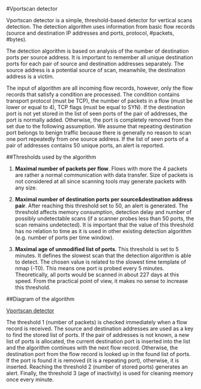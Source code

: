 #Vportscan detector

Vportscan detector is a simple, threshold-based detector for vertical scans detection. The detection algorithm uses information from basic flow records (source and destination IP addresses and ports, protocol, #packets, #bytes).

The detection algorithm is based on analysis of the number of destination ports per source address. It is important to remember all unique destination ports for each pair of source and destination addresses separately. The source address is a potential source of scan, meanwhile, the destination address is a victim.

The input of algorithm are all incoming flow records, however, only the flow records that satisfy a condition are processed. The condition contains transport protocol (must be TCP), the number of packets in a flow (must be lower or equal to 4), TCP flags (must be equal to SYN). If the destination port is not yet stored in the list of seen ports of the pair of addresses, the port is normally added. Otherwise, the port is completely removed from the set due to the following assumption. We assume that repeating destination port belongs to benign traffic because there is generally no reason to scan one port repeatedly from one source address. If the list of seen ports of a pair of addresses contains 50 unique ports, an alert is reported.


##Thresholds used by the algorithm

1. **Maximal number of packets per flow**. Flows with more the 4 packets are rather a normal communication with data transfer. Size of packets is not considered at all since scanning tools may generate packets with any size.

2. **Maximal number of destination ports per source&destination address pair**. After reaching this threshold set to 50, an alert is generated. The threshold affects memory consumption, detection delay and number of possibly undetectable scans (if a scanner probes less than 50 ports, the scan remains undetected). It is important that the value of this threshold has no relation to time as it is used in other existing detection algorithm (e.g. number of ports per time window).

3. **Maximal age of unmodified list of ports**. This threshold is set to 5 minutes. It defines the slowest scan that the detection algorithm is able to detect. The chosen value is related to the slowest time template of nmap (-T0). This means one port is probed every 5 minutes. Theoretically, all ports would be scanned in about 227 days at this speed. From the practical point of view, it makes no sense to increase this threshold.


##Diagram of the algorithm

[Vportscan detector](documentation/img/algorithm-diagram.png)

The threshold 1 (number of packets) is checked immediately when a flow record is received. The source and destination addresses are used as a key to find the stored list of ports. If the pair of addresses is not known, a new list of ports is allocated, the current destination port is inserted into the list and the algorithm continues with the next flow record. Otherwise, the destination port from the flow record is looked up in the found list of ports. If the port is found it is removed (it is a repeating port), otherwise, it is inserted. Reaching the threshold 2 (number of stored ports) generates an alert. Finally, the threshold 3 (age of inactivity) is used for cleaning memory once every minute.
